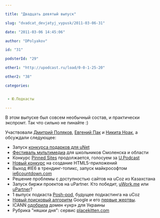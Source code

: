 ```yaml
---

title: "Двадцать девятый выпуск"

slug: "dvadcat_devjatyj_vypusk/2011-03-06-31"

date: "2011-03-06 14:45:06"

author: "DPolyakov"

id: "31"

podsterId: "29"

other1: "http://upodcast.ru/load/0-0-1-25-20"

other2: "38"

categories:


 - Ю.Подкасты

---
```

В этом выпуске был совсем необычный состав, и практически экспромт. Так что сильно не пинайте :)  
  
Участвовали [Дмитрий Поляков](http://dimapolyakov.ru "http://dimapolyakov.ru"), [Евгений Пак](http://www.anythink.ru/ "http://www.anythink.ru/") и [Никита Ноак](http://noaknikita.com/ "http://noaknikita.com/"), а обсуждали следующее:

*   Запуск [конкурса подарков для uNet](http://win.ucoz.ru/board/aktivnye_konkursy/tekushhie_konkursy/konkurs_unet_podarkov/2-1-0-13?upodcast "http://win.ucoz.ru/board/aktivnye_konkursy/tekushhie_konkursy/konkurs_unet_podarkov/2-1-0-13?upodcast")
*   [Фестиваль мультимедиа](http://festival.artzoomstudio.ru/ "http://festival.artzoomstudio.ru/") для школьников Смоленска и области
*   Конкурс [Pinned Sites](http://pinnedsite.cloudapp.net/Vote/44438a0d-c1a3-4f75-a3b0-6d731e944932 "http://pinnedsite.cloudapp.net/Vote/44438a0d-c1a3-4f75-a3b0-6d731e944932") продолжается, голосуем за [U.Podcast](http://pinnedsite.cloudapp.net/Vote/44438a0d-c1a3-4f75-a3b0-6d731e944932 "http://pinnedsite.cloudapp.net/Vote/44438a0d-c1a3-4f75-a3b0-6d731e944932")
*   [Новый конкурс](http://habrahabr.ru/blogs/webstandards/114814/ "http://habrahabr.ru/blogs/webstandards/114814/") на создание HTML5-приложений
*   Выход #IE6 в трендинг-топикс, запуск майкрософтом [ie6countdown.com](http://ie6countdown.com/ "http://ie6countdown.com/")
*   Решение проблемы с доступностью сайтов на uCoz из Казахстана
*   Запуск биржи проектов на uPartner. Кто победит, [uWork.me](http://uWork.me "http://uWork.me") или [uPartner](http://partner.ucoz.ru  "http://partner.ucoz.ru ")?
*   1 выпуск подкаста [Posh-pod](http://posh-pod.ru/ "http://posh-pod.ru/"), будущее подкастинга на uCoz
*   [Новый поисковый алгоритм](http://habrahabr.ru/blogs/google/114550/  "http://habrahabr.ru/blogs/google/114550/ ") Google и его [первые жертвы](http://habrahabr.ru/blogs/google/114793/ "http://habrahabr.ru/blogs/google/114793/").
*   ICANN [одобрила](http://habrahabr.ru/blogs/domains/114803/ "http://habrahabr.ru/blogs/domains/114803/") домен «укр» для Украины
*   Рубрика "няшки дня": сервис [placekitten.com](http://placekitten.com/ "http://placekitten.com/")